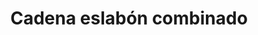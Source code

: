 ---
title: Cadena eslabón combinado
date: 
draft: false

# descripcion
description : Cadena de plata (varias medidas)

materials: Plata 925

color: Plateado

dimensions: 40cm, 45cm y 50cm

code: 04-12-0080

type: "Colgantes"

categories: []

# Images
# first image will be shown in the product page
images:
  # - image: "images/path_to_image"
  # La ubicacion de las imagenes es imagenes/Colgantes/Colgantes.Cadenas/04-12-0080-cadena-eslabon-combinado
  - image: "./images/colgantes/cadenas/04-12-0080-cadena-eslabon-combinado_a.JPG"
  - image: "./images/colgantes/cadenas/04-12-0080-cadena-eslabon-combinado_b.JPG"
---